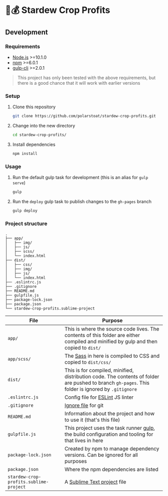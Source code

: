 # 🌿💰 Stardew Crop Profits

## Development

### Requirements

* [Node.js](https://nodejs.org/) >=10.1.0
* [npm](https://www.npmjs.com/get-npm) >=6.0.1
* [gulp-cli](https://www.npmjs.com/package/gulp-cli) >=2.0.1

> This project has only been tested with the above requirements, but there is a good chance that it will work with earlier versions

### Setup

1. Clone this repository

   ```bash
   git clone https://github.com/polarstoat/stardew-crop-profits.git
   ```

2. Change into the new directory

   ```bash
   cd stardew-crop-profits/
   ```

3. Install dependencies

   ```bash
   npm install
   ```

### Usage

1. Run the default gulp task for development (this is an alias for `gulp serve`)

   ```bash
   gulp
   ```

2. Run the `deploy` gulp task to publish changes to the `gh-pages` branch

   ```bash
   gulp deploy
   ```

### Project structure

```
.
├── app/
│   ├── img/
│   ├── js/
│   ├── scss/
│   └── index.html
├── dist/
│   ├── css/
│   ├── img/
│   ├── js/
│   └── index.html
├── .eslintrc.js
├── .gitignore
├── README.md
├── gulpfile.js
├── package-lock.json
├── package.json
└── stardew-crop-profits.sublime-project
```

File | Purpose
--- | ---
`app/` | This is where the source code lives. The contents of this folder are either compiled and minified by gulp and then copied to `dist/`
`app/scss/` | The [Sass](https://sass-lang.com) in here is compiled to CSS and copied to `dist/css/`
`dist/` | This is for compiled, minified, distribution code. The contents of folder are pushed to branch `gh-pages`. This folder is ignored by `.gitignore`
`.eslintrc.js` | Config file for [ESLint](https://eslint.org) JS linter
`.gitignore` | [Ignore file](https://git-scm.com/docs/gitignore) for git
`README.md` | Information about the project and how to use it (that's this file)
`gulpfile.js` | This project uses the task runner [gulp](https://gulpjs.com), the build configuration and tooling for that lives in here
`package-lock.json` | Created by npm to manage dependency versions. Can be ignored for all purposes
`package.json` | Where the npm dependencies are listed
`stardew-crop-profits.sublime-project` | A [Sublime Text project](https://www.sublimetext.com/docs/3/projects.html) file

